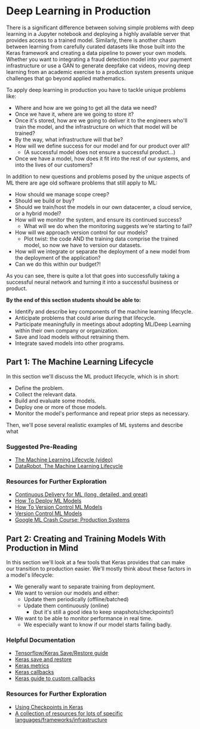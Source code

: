 # Deep Learning in Production

There is a significant difference between solving simple problems with deep learning in a Jupyter notebook and deploying a highly available server that provides access to a trained model. Similarly, there is another chasm between learning from carefully curated datasets like those built into the Keras framework and creating a data pipeline to power your own models. Whether you want to integrating a fraud detection model into your payment infrastructure or use a GAN to generate deepfake cat videos, moving deep learning from an academic exercise to a production system presents unique challenges that go beyond applied mathematics.

To apply deep learning in production you have to tackle unique problems like:

* Where and how are we going to get all the data we need?
* Once we have it, where are we going to store it?
* Once it's stored, how are we going to deliver it to the engineers who'll train the model, and the infrastructure on which that model will be trained?
* By the way, what infrastructure will that be?
* How will we define success for our model and for our product over all?
  * (A successful model does not ensure a successful product...)
* Once we have a model, how does it fit into the rest of our systems, and into the lives of our customers?

In addition to new questions and problems posed by the unique aspects of ML there are age old software problems that still apply to ML:

* How should we manage scope creep?
* Should we build or buy?
* Should we train/host the models in our own datacenter, a cloud service, or a hybrid model?
* How will we monitor the system, and ensure its continued success?
  * What will we do when the monitoring suggests we're starting to fail?
* How will we approach version control for our models?
  * Plot twist: the code AND the training data comprise the trained model, so now we have to version our datasets.
* How will we integrate or separate the deployment of a new model from the deployment of the application?
* Can we do this within our budget?!

As you can see, there is quite a lot that goes into successfully taking a successful neural network and turning it into a successful business or product.

**By the end of this section students should be able to:**

* Identify and describe key components of the machine learning lifecycle.
* Anticipate problems that could arise during that lifecycle.
* Participate meaningfully in meetings about adopting ML/Deep Learning within their own company or organization.
* Save and load models without retraining them.
* Integrate saved models into other programs.

## Part 1: The Machine Learning Lifecycle

In this section we'll discuss the ML product lifecycle, which is in short:

* Define the problem.
* Collect the relevant data.
* Build and evaluate some models.
* Deploy one or more of those models.
* Monitor the model's performance and repeat prior steps as necessary.

Then, we'll pose several realistic examples of ML systems and describe what

### Suggested Pre-Reading

* [The Machine Learning Lifecycle (video)](https://www.youtube.com/watch?v=ZmBUnJ7lGvQ)
* [DataRobot, The Machine Learning Lifecycle](https://www.datarobot.com/wiki/machine-learning-life-cycle/)

### Resources for Further Exploration

* [Continuous Delivery for ML (long, detailed, and great)](https://martinfowler.com/articles/cd4ml.html)
* [How To Deploy ML Models](https://christophergs.github.io/machine%20learning/2019/03/17/how-to-deploy-machine-learning-models/)
* [How To Version Control ML Models](https://algorithmia.com/blog/how-to-version-control-your-production-machine-learning-models)
* [Version Control ML Models](https://towardsdatascience.com/version-control-ml-model-4adb2db5f87c)
* [Google ML Crash Course: Production Systems](https://developers.google.com/machine-learning/crash-course/production-ml-systems)

## Part 2: Creating and Training Models With Production in Mind

In this section we'll look at a few tools that Keras provides that can make our transition to production easier. We'll mostly think about these factors in a model's lifecycle:

* We generally want to separate training from deployment.
* We want to version our models and either:
  * Update them periodically (offline/batched)
  * Update them continuously (online)
    * (but it's still a good idea to keep snapshots/checkpoints!)
* We want to be able to monitor performance in real time.
  * We especially want to know if our model starts failing badly.

### Helpful Documentation

* [Tensorflow/Keras Save/Restore guide](https://www.tensorflow.org/guide/keras/save_and_serialize)
* [Keras save and restore](https://keras.io/getting-started/faq/#how-can-i-save-a-keras-model)
* [Keras metrics](https://keras.io/metrics/)
* [Keras callbacks](https://keras.io/callbacks/)
* [Keras guide to custom callbacks](https://www.tensorflow.org/guide/keras/custom_callback)


### Resources for Further Exploration

* [Using Checkpoints in Keras](https://machinelearningmastery.com/check-point-deep-learning-models-keras/)
* [A collection of resources for lots of specific languages/frameworks/infrastructure](https://github.com/ahkarami/Deep-Learning-in-Production)

